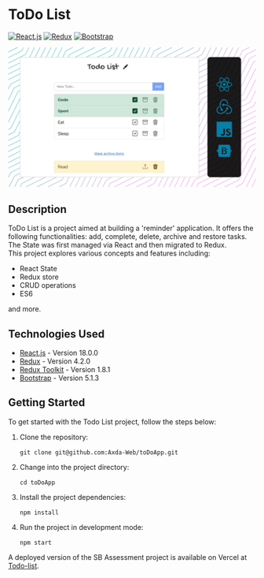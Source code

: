 # ToDo List

[![React.js](https://img.shields.io/badge/React.js-18.0.0-61DAFB?logo=react&logoColor=white&style=flat-square)](https://reactjs.org/)
[![Redux](https://img.shields.io/badge/Redux-4.2.0-764ABC?logo=redux&logoColor=white&style=flat-square)](https://redux.js.org/)
[![Bootstrap](https://img.shields.io/badge/Bootstrap-5.1.3-7952B3?logo=bootstrap&logoColor=white&style=flat-square)](https://getbootstrap.com/)   

![screenshot](/screenshot.jpg)


## Description

ToDo List is a project aimed at building a 'reminder' application. It offers the following functionalities: add, complete, delete, archive and restore tasks. The State was first managed via React and then migrated to Redux.  
This project explores various concepts and features including:

- React State
- Redux store
- CRUD operations
- ES6

and more.

## Technologies Used

- [React.js](https://reactjs.org/) - Version 18.0.0
- [Redux](https://redux.js.org/) - Version 4.2.0
- [Redux Toolkit](https://redux-toolkit.js.org/) - Version 1.8.1
- [Bootstrap](https://getbootstrap.com/) - Version 5.1.3

## Getting Started

To get started with the Todo List project, follow the steps below:

1. Clone the repository:

   ```shell
   git clone git@github.com:Axda-Web/toDoApp.git
   ```

2. Change into the project directory:

   ```shell
   cd toDoApp
   ```

3. Install the project dependencies:

   ```shell
   npm install
   ```

4. Run the project in development mode:

   ```shell
   npm start
   ```

A deployed version of the SB Assessment project is available on Vercel at [Todo-list](https://to-do-8of3pzssm-axda-web.vercel.app/).
